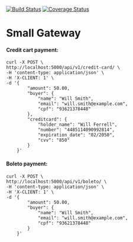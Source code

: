 [![Build Status](https://travis-ci.org/riquellopes/small-gateway.svg?branch=master)](https://travis-ci.org/riquellopes/small-gateway)
[![Coverage Status](https://coveralls.io/repos/github/riquellopes/small-gateway/badge.svg?branch=master)](https://coveralls.io/github/riquellopes/small-gateway?branch=master)

Small Gateway
=============


#### Credit cart payment:
```shell
curl -X POST \
http://localhost:5000/api/v1/credit-card/ \
-H 'content-type: application/json' \
-H 'X-CLIENT: 1' \
-d '{
        "amount": 50.00,
        "buyer": {
            "name": "Will Smith",
            "email": "will.smith@example.com",
            "cpf": "93621378448"
        },
        "creditcard": {
            "holder_name": "Will Ferrell",
            "number": "4485114090992814",
            "expiration_date": "02/2050",
            "cvv": "850"
        }
    }'
```

#### Boleto payment:
```shell
curl -X POST \
http://localhost:5000/api/v1/boleto/ \
-H 'content-type: application/json' \
-H 'X-CLIENT: 1' \
-d '{
        "amount": 50.00,
        "buyer": {
            "name": "Will Smith",
            "email": "will.smith@example.com",
            "cpf": "93621378448"
        }
    }'
```
